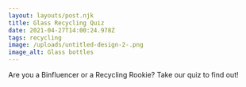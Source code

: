 ```yaml
---
layout: layouts/post.njk
title: Glass Recycling Quiz
date: 2021-04-27T14:00:24.978Z
tags: recycling
image: /uploads/untitled-design-2-.png
image_alt: Glass bottles
---
```

Are you a Binfluencer or a Recycling Rookie? Take our quiz to find out!



<div class="involveme_embed" data-project="glassrecycling">
<script src="https://zwl.involve.me/embed"></script>
</div>